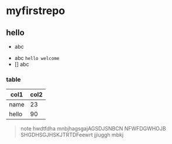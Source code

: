 # myfirstrepo
## hello
* abc 
- abc
`hello welcome`
- [] abc

### table
col1 | col2 
-------|-------|
name|23
hello|90

>note
hwdtfdha mnbjhagsgajAGSDJSNBCN NFWFDGWHOJB
SHGDHSGJHSKJTRTDFeewrt jjiuggh mbkj


